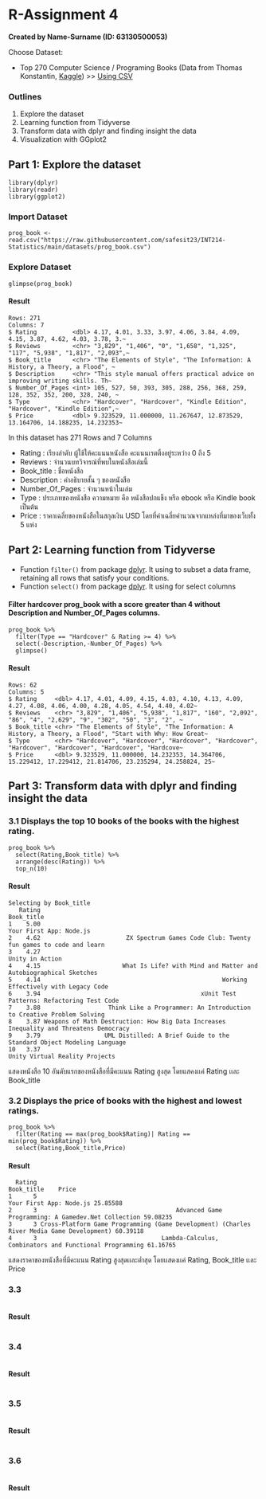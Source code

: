 # R-Assignment 4

**Created by Name-Surname (ID: 63130500053)**

Choose Dataset:
- Top 270 Computer Science / Programing Books (Data from Thomas Konstantin, [Kaggle](https://www.kaggle.com/thomaskonstantin/top-270-rated-computer-science-programing-books)) >> [Using CSV](https://raw.githubusercontent.com/safesit23/INT214-Statistics/main/datasets/prog_book.csv)


### Outlines

1. Explore the dataset
2. Learning function from Tidyverse
3. Transform data with dplyr and finding insight the data
4. Visualization with GGplot2

## Part 1: Explore the dataset

```{R}
library(dplyr)
library(readr)
library(ggplot2)
```

### Import Dataset
```{R}
prog_book <- read.csv("https://raw.githubusercontent.com/safesit23/INT214-Statistics/main/datasets/prog_book.csv")
```
### Explore Dataset
```{R}
glimpse(prog_book)
```
#### Result
```
Rows: 271
Columns: 7
$ Rating          <dbl> 4.17, 4.01, 3.33, 3.97, 4.06, 3.84, 4.09, 4.15, 3.87, 4.62, 4.03, 3.78, 3.~
$ Reviews         <chr> "3,829", "1,406", "0", "1,658", "1,325", "117", "5,938", "1,817", "2,093",~
$ Book_title      <chr> "The Elements of Style", "The Information: A History, a Theory, a Flood", ~
$ Description     <chr> "This style manual offers practical advice on improving writing skills. Th~
$ Number_Of_Pages <int> 105, 527, 50, 393, 305, 288, 256, 368, 259, 128, 352, 352, 200, 328, 240, ~
$ Type            <chr> "Hardcover", "Hardcover", "Kindle Edition", "Hardcover", "Kindle Edition",~
$ Price           <dbl> 9.323529, 11.000000, 11.267647, 12.873529, 13.164706, 14.188235, 14.232353~
```

In this dataset has 271 Rows and 7 Columns
- Rating : เรียงลำดับ ผู้ใช้ให้คะแนนหนังสือ คะแนนเรตติ้งอยู่ระหว่าง 0 ถึง 5
- Reviews : จำนวนบทวิจารณ์ที่พบในหนังสือเล่มนี้
- Book_title : ชื่อหนังสือ
- Description : คำอธิบายสั้น ๆ ของหนังสือ
- Number_Of_Pages : จำนวนหน้าในเล่ม
- Type : ประเภทของหนังสือ ความหมาย คือ หนังสือปกแข็ง หรือ ebook หรือ Kindle book เป็นต้น
- Price : ราคาเฉลี่ยของหนังสือในสกุลเงิน USD โดยที่ค่าเฉลี่ยคำนวณจากแหล่งที่มาของเว็บทั้ง 5 แห่ง

## Part 2: Learning function from Tidyverse

- Function `filter()` from package [dplyr](https://dplyr.tidyverse.org/reference/filter.html). It using to subset a data frame, retaining all rows that satisfy your conditions.
- Function `select()` from package [dplyr](https://dplyr.tidyverse.org/articles/dplyr.html#select-columns-with-select). It using for select columns

#### Filter hardcover prog_book with a score greater than 4 without Description and Number_Of_Pages columns.
```{R}
prog_book %>% 
  filter(Type == "Hardcover" & Rating >= 4) %>% 
  select(-Description,-Number_Of_Pages) %>%
  glimpse()
```
#### Result
```
Rows: 62
Columns: 5
$ Rating     <dbl> 4.17, 4.01, 4.09, 4.15, 4.03, 4.10, 4.13, 4.09, 4.27, 4.08, 4.06, 4.00, 4.28, 4.05, 4.54, 4.40, 4.02~
$ Reviews    <chr> "3,829", "1,406", "5,938", "1,817", "160", "2,092", "86", "4", "2,629", "9", "302", "50", "3", "2", ~
$ Book_title <chr> "The Elements of Style", "The Information: A History, a Theory, a Flood", "Start with Why: How Great~
$ Type       <chr> "Hardcover", "Hardcover", "Hardcover", "Hardcover", "Hardcover", "Hardcover", "Hardcover", "Hardcove~
$ Price      <dbl> 9.323529, 11.000000, 14.232353, 14.364706, 15.229412, 17.229412, 21.814706, 23.235294, 24.258824, 25~
```

## Part 3: Transform data with dplyr and finding insight the data

### 3.1 Displays the top 10 books of the books with the highest rating.

```{R}
prog_book %>%
  select(Rating,Book_title) %>%
  arrange(desc(Rating)) %>%
  top_n(10) 
```

#### Result

```
Selecting by Book_title
   Rating                                                                             Book_title
1    5.00                                                                Your First App: Node.js
2    4.62                        ZX Spectrum Games Code Club: Twenty fun games to code and learn
3    4.27                                                                        Unity in Action
4    4.15                       What Is Life? with Mind and Matter and Autobiographical Sketches
5    4.14                                                   Working Effectively with Legacy Code
6    3.94                                             xUnit Test Patterns: Refactoring Test Code
7    3.88                   Think Like a Programmer: An Introduction to Creative Problem Solving
8    3.87 Weapons of Math Destruction: How Big Data Increases Inequality and Threatens Democracy
9    3.79                  UML Distilled: A Brief Guide to the Standard Object Modeling Language
10   3.37                                                         Unity Virtual Reality Projects
```
แสดงหนังสือ 10 อันดับแรกของหนังสือที่มีคะแนน Rating สูงสุด โดยแสคงเเค่ Rating เเละ Book_title

### 3.2 Displays the price of books with the highest and lowest ratings.

```{R}
prog_book %>%
  filter(Rating == max(prog_book$Rating)| Rating == min(prog_book$Rating)) %>%
  select(Rating,Book_title,Price)
```

#### Result

```
  Rating                                                                                Book_title    Price
1      5                                                                   Your First App: Node.js 25.85588
2      3                                       Advanced Game Programming: A Gamedev.Net Collection 59.08235
3      3 Cross-Platform Game Programming (Game Development) (Charles River Media Game Development) 60.39118
4      3                                   Lambda-Calculus, Combinators and Functional Programming 61.16765
```
แสดงราคาของหนังสือที่มีคะแนน Rating สูงสุดเเละต่ำสุด โดยเเสดงเเค่ Rating, Book_title เเละ Price

### 3.3

```{R}

```

#### Result

```

```

### 3.4

```{R}

```

#### Result

```

```

### 3.5

```{R}

```

#### Result

```

```

### 3.6

```{R}

```

#### Result

```

```
